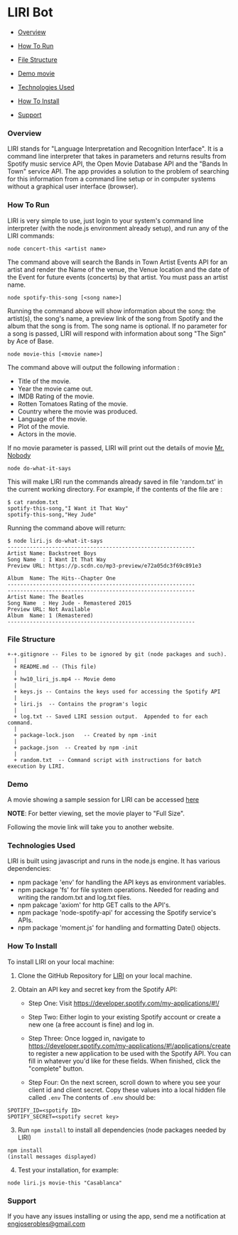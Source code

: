# LIRI Bot
 * [Overview](#Overview)

 * [How To Run](#how%20to%20run)
 
 * [File Structure](#File%20Structure)
 
 * [Demo movie](#Demo)
 * [Technologies Used](#Technologies%20Used)
 * [How To Install](#How%20To%Install)
 * [Support](#Support)
 
 
### Overview

LIRI stands for "Language Interpretation and Recognition Interface".  It is a command line interpreter that takes in parameters and returns results from Spotify music service API, the Open Movie Database API and the "Bands In Town" service API.  The app provides a solution to the problem of searching for this information from a command line setup or in computer systems without a graphical user interface (browser). 

### How To Run

LIRI is very simple to use, just login to your system's command line interpreter (with the node.js environment already setup), and run any of the LIRI commands:
```
node concert-this <artist name>
```
The command above will search the Bands in Town Artist Events API for an artist and render the Name of the venue, the Venue location and the date of the Event for future events (concerts) by that artist.  You must pass an artist name.

```
node spotify-this-song [<song name>]
```
Running the command above will show information about the song: the artist(s), the song's name, a preview link of the song from Spotify and the album that the song is from.  The song name is optional.  If no parameter for a song is passed, LIRI will respond with information about song "The Sign" by Ace of Base.

```
node movie-this [<movie name>]
```
The command above will output the following information :

  * Title of the movie.
  * Year the movie came out.
  * IMDB Rating of the movie.
  * Rotten Tomatoes Rating of the movie.
  * Country where the movie was produced.
  * Language of the movie.
  * Plot of the movie.
  * Actors in the movie.
  
  If no movie parameter is passed, LIRI will print out the details of movie [Mr. Nobody](http://www.imdb.com/title/tt0485947/)

```
node do-what-it-says 
```
This will make LIRI run the commands already saved in file 'random.txt' in the current working directory.  For example, if the contents of the file are :
```
$ cat random.txt
spotify-this-song,"I Want it That Way"
spotify-this-song,"Hey Jude"
```
Running the command above will return:
```
$ node liri.js do-what-it-says
-----------------------------------------------------------
Artist Name: Backstreet Boys
Song Name  : I Want It That Way
Preview URL: https://p.scdn.co/mp3-preview/e72a05dc3f69c891e3

Album  Name: The Hits--Chapter One
-----------------------------------------------------------
-----------------------------------------------------------
Artist Name: The Beatles
Song Name  : Hey Jude - Remastered 2015
Preview URL: Not Available
Album  Name: 1 (Remastered)
-----------------------------------------------------------
```

### File Structure

```
+-+.gitignore -- Files to be ignored by git (node packages and such).
  |
  + README.md -- (This file)
  |
  + hw10_liri_js.mp4 -- Movie demo
  |
  + keys.js -- Contains the keys used for accessing the Spotify API
  |
  + liri.js  -- Contains the program's logic
  |
  + log.txt -- Saved LIRI session output.  Appended to for each command.
  |
  + package-lock.json	-- Created by npm -init
  |
  + package.json  -- Created by npm -init
  |
  + random.txt  -- Command script with instructions for batch execution by LIRI.
```

### Demo

A movie showing a sample session for LIRI can be accessed [here](https://engjoserobles-gmail.tinytake.com/tt/MzcwMDg0M18xMTI0ODUzOA)

**NOTE**: For better viewing, set the movie player to "Full Size". 

Following the movie link will take you to another website. 

### Technologies Used

LIRI is built using javascript and runs in the node.js engine.  It has various dependencies:
* npm package 'env' for handling the API keys as environment variables. 
* npm package 'fs' for file system operations.  Needed for reading and writing the random.txt and log.txt files.
* npm pakcage 'axiom' for http GET calls to the API's.
* npm package 'node-spotify-api' for accessing the Spotify service's APIs.
* npm package 'moment.js' for handling and formatting Date() objects. 

### How To Install

To install LIRI on your local machine:
1. Clone the GitHub Repository for [LIRI](https://github.com/j0serobles/liri-node-app) on your local machine.
2. Obtain an API key and secret key from the Spotify API:

     * Step One: Visit <https://developer.spotify.com/my-applications/#!/>
     
     * Step Two: Either login to your existing Spotify account or create a new one (a free account is fine) and log in.
     
     * Step Three: Once logged in, navigate to <https://developer.spotify.com/my-applications/#!/applications/create> to register a new application to be used with the Spotify API. You can fill in whatever you'd like for these fields. When finished, click the "complete" button.

     * Step Four: On the next screen, scroll down to where you see your client id and client secret. Copy these values into a local hidden file called ```.env```
     The contents of ```.env``` should be:

```
SPOTIFY_ID=<spotify ID>
SPOTIFY_SECRET=<spotify secret key>
```
  
  3. Run ```npm install``` to install all dependencies (node packages needed by LIRI)
  
  ``` 
  npm install 
  (install messages displayed)
  ```
  
  4. Test your installation, for example:
  ```
  node liri.js movie-this "Casablanca"
  ```
  
  ### Support
  If you have any issues installing or using the app, send me a notification at [engjoserobles@gmail.com](mailto:engjoserobles@gmail.com)
  

